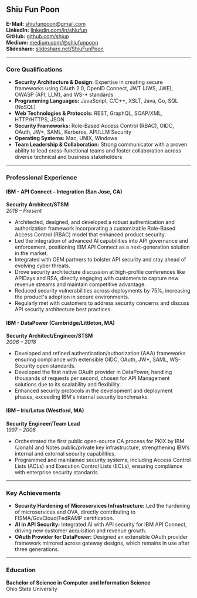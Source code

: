 ## Shiu Fun Poon

**E-Mail:** shiufunpoon@gmail.com  
**LinkedIn:** [linkedin.com/in/shiufun](https://www.linkedin.com/in/shiufun)  
**GitHub:** [github.com/shiup](https://github.com/shiup)  
**Medium:** [medium.com/@shiufunpoon](https://medium.com/@shiufunpoon)  
**Slideshare:** [slideshare.net/ShiuFunPoon](https://www.slideshare.net/ShiuFunPoon)  

---

### Core Qualifications

- **Security Architecture & Design:** Expertise in creating secure frameworks using OAuth 2.0, OpenID Connect, JWT (JWS, JWE), OWASP (API, LLM), and WS-* standards
- **Programming Languages:** JavaScript, C/C++, XSLT, Java, Go, SQL (NoSQL)
- **Web Technologies & Protocols:** REST, GraphQL, SOAP/XML, HTTP/HTTPS, JSON
- **Security Frameworks:** Role-Based Access Control (RBAC), OIDC, OAuth, JW*, SAML, Kerberos, API/LLM Security
- **Operating Systems:** Mac, UNIX, Windows
- **Team Leadership & Collaboration:** Strong communicator with a proven ability to lead cross-functional teams and foster collaboration across diverse technical and business stakeholders

---

### Professional Experience

#### IBM - API Connect – Integration (San Jose, CA)  
**Security Architect/STSM**  
*2018 – Present*

- Architected, designed, and developed a robust authentication and authorization framework incorporating a customizable Role-Based Access Control (RBAC) model that enhanced product security.
- Led the integration of advanced AI capabilities into API governance and enforcement, positioning IBM API Connect as a next-generation solution in the market.
- Integrated with OEM partners to bolster API security and stay ahead of evolving cyber threats.
- Drove security architecture discussion at high-profile conferences like APIDays and RSA, directly engaging with customers to capture new revenue streams and maintain competitive advantage.
- Reduced security vulnerabilities across deployments by 75%, increasing the product's adoption in secure environments.
- Regularly met with customers to address security concerns and discuss API security architecture best practices.

#### IBM - DataPower (Cambridge/Littleton, MA)  
**Security Architect/Engineer/STSM**  
*2006 – 2018*

- Developed and refined authentication/authorization (AAA) frameworks ensuring compliance with extensible OIDC, OAuth, JW*, SAML, WS-Security open standards.
- Developed the first native OAuth provider in DataPower, handling thousands of requests per second, chosen for API Management solutions due to its scalability and flexibility.
- Enhanced security protocols in the development and deployment phases, exceeding IBM's internal security benchmarks.

#### IBM – Iris/Lotus (Westford, MA)  
**Security Engineer/Team Lead**  
*1997 – 2006*

- Orchestrated the first public open-source CA process for PKIX by IBM (Jonah) and Notes public/private key infrastructure, strengthening IBM’s internal and external security capabilities.
- Programmed and maintained security systems, including Access Control Lists (ACLs) and Execution Control Lists (ECLs), ensuring compliance with enterprise security standards.

---

### Key Achievements

- **Security Hardening of Microservices Infrastructure:** Led the hardening of microservices and OVA, directly contributing to FISMA/GovCloud/FedRAMP certification.
- **AI in API Security:** Integrated AI with API security for IBM API Connect, driving new customer acquisition and revenue growth.
- **OAuth Provider for DataPower:** Designed an extensible OAuth provider framework mirrored across gateway designs, which remains in use after three generations.

---

### Education

**Bachelor of Science in Computer and Information Science**  
Ohio State University
